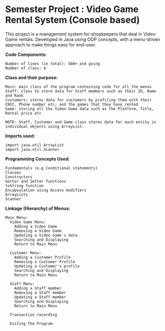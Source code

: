 # Semester Project : Video Game Rental System (Console based)
This project is a management system for shopkeepers that deal in Video Game rentals. Developed in Java using OOP concepts, with a menu-driven approach to make things easy for end-user.

**Code Components:**
 
    Number of lines (in total): 500+ and going
    Number of class: 4

**Class and their purpose:**

    Main: main class of the program containing code for all the menus 
    Staff: class to store data for Staff members such as their ID, Name and Rank
    Customers: stores data for customers by profiling them with their CNIC, Phone number etc; and the games that they have rented
    Game: storing all the Video Game data such as the Platform, Title, Rental price etc

    NOTE: Staff, Customer and Game class stores data for each entity in individual objects using ArrayList.

**Imports used:**

    import java.util.ArrayList
    import java.util.Scanner

**Programming Concepts Used:**
    
    Fundamentals (e.g Conditional statements)
    Classes
    Constructors
    Getter and Setter functions
    toString function
    Encapsulation using Access modifiers
    ArrayLists
    Scanner

**Linkage (Hierarchy) of Menus:**

    Main Menu:
      Video Game Menu:
        Adding a Video Game
        Removing a Video Game
        Updating a Video Game's data
        Searching and Displaying
        Return to Main Menu
    
      Customer Menu:
        Adding a Customer Profile
        Removing a Customer Profile
        Updating a Customer's profile
        Searching and Displaying
        Return to Main Menu
        
      Staff Menu:
        Adding a Staff member
        Removing a Staff member
        Updating a Staff member
        Searching and Displaying
        Return to Main Menu
        
      Transaction recording
      
      Exiting the Program
